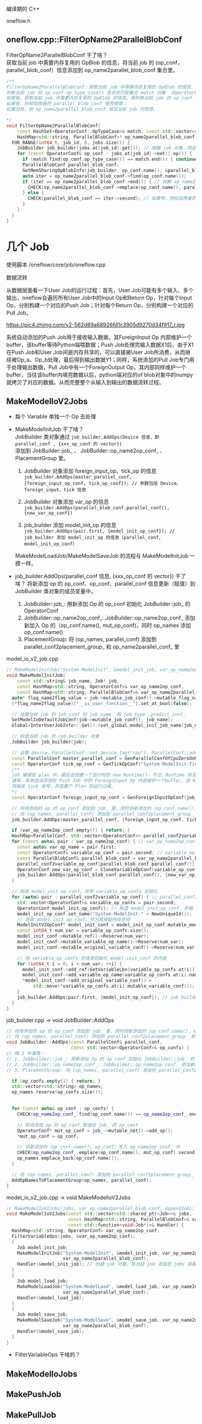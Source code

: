 编译期的 C++ 

oneflow.h


## oneflow.cpp::FilterOpName2ParallelBlobConf<br>

FilterOpName2ParallelBlobConf 干了啥？<br>
获取当前 job 中需要内存复用的 OpBlob 的信息，将当前 job 的 (op_conf，parallel_blob_conf）信息添加到 op_name2parallel_blob_conf 集合里。<br>

```.cpp
/**
FilterOpName2ParallelBlobConf：获取当前 job 中需要内存复用的 OpBlob 的信息，将当前 job 的 (op_conf，parallel_blob_conf）信息添加到 op_name2parallel_blob_conf 集合里。
判断当前 job 的 op_conf.op_type_case() 是否在匹配集合 match 对象 （OperatorConf::OpTypeCase 类型）里：
如果有，获取当前 job 中需要内存复用的 OpBlob 的信息。再判断当前 job 的 op_conf 是否在 op_name2parallel_blob_conf 集合里：
如果有，则校验两者的 parallel_blob_conf 是否相等；
如果没有，则 op_name2parallel_blob_conf 添加当前 job 的信息。

*/
void FilterOpName2ParallelBlobConf(
    const HashSet<OperatorConf::OpTypeCase>& match, const std::vector<std::shared_ptr<Job>>& jobs,
    HashMap<std::string, ParallelBlobConf>* op_name2parallel_blob_conf) {
  FOR_RANGE(int64_t, job_id, 0, jobs.size()) {
    JobBuilder job_builder(jobs.at(job_id).get()); // 根据 job 对象，构造了 job_builder 对象
    for (const OperatorConf& op_conf : jobs.at(job_id)->net().op()) {
      if (match.find(op_conf.op_type_case()) == match.end()) { continue; } // 若当前 job 的 op_conf.op_type_case() 不在 OperatorConf::OpTypeCase 匹配集合 match 里，则跳过进入下一个 job 循环
      ParallelBlobConf parallel_blob_conf; 
      GetMemSharingOpBlobInfo(job_builder, op_conf.name(), &parallel_blob_conf); // 获取当前 job 中需要内存复用的 OpBlob 的信息
      auto iter = op_name2parallel_blob_conf->find(op_conf.name());
      if (iter == op_name2parallel_blob_conf->end()) { // 判断 op_name2parallel_blob_conf 是否存在当前 job 的 (op_conf，parallel_blob_conf）信息
        CHECK(op_name2parallel_blob_conf->emplace(op_conf.name(), parallel_blob_conf).second); // 如果没有，则 op_name2parallel_blob_conf 添加当前 job 的信息
      } else {
        CHECK(parallel_blob_conf == iter->second); // 如果有，则校验两者的 parallel_blob_conf 是否相等
      }
    }
  }
}
```


# 几个 Job
使用脚本 /oneflow/core/job/oneflow.cpp

数据流转

从数据层面看一下User Job的运行过程：首先，User Job可能有多个输入、多个输出，oneflow会遍历所有User Job中的Input Op和Return Op，针对每个Input Op，分别构建一个对应的Push Job；针对每个Return Op，分别构建一个对应的Pull Job。

https://pic4.zhimg.com/v2-562d89a68926fd1c3905d9270d34f917_r.jpg

系统自动添加的Push Job用于接收输入数据，其ForeignInput Op 内部维护一个buffer，该buffer等待Python端喂数据；Push Job处理完输入数据X1后，由于X1在Push Job和User Job间是内存共享的，可以直接被User Job所消费，从而继续被Op_a、Op_b处理，最后得到输出数据Y1；同样，系统添加的Pull Job专门用于处理输出数据，Pull Job中有一个ForeignOutput Op，其内部同样维护一个buffer，当往该buffer内填完数据以后，python端对应的of blob对象中的numpy就拷贝了对应的数据。从而完整整个从输入到输出的数据流转过程。


## MakeModelIoV2Jobs<br>
* 每个 Variable 单独一个 Op 去处理<br>

* MakeModelInitJob 干了啥？<br>
  JobBuilder 类对象通过 `job_builder.AddOps(Device 信息，即 parallel_conf , {xxx_op_conf 的 vector})` <br>
  添加到 JobBuilder::job_ 、 JobBuilder::op_name2op_conf_ 、  PlacementGroup 里。<br>

  1. JobBuilder 对象添加 foreign_input_op、tick_op 的信息<br>
     `job_builder.AddOps(master_parallel_conf, {foreign_input_op_conf, tick_op_conf}); // 参数包括 Device、foreign_input、tick 信息`<br>

  2. JobBuilder 对象添加 var_op 的信息<br>
     `job_builder.AddOps(parallel_blob_conf.parallel_conf(), {new_var_op_conf})`<br>

  3. job_builder 添加 model_init_op 的信息<br>
     `job_builder.AddOps(pair.first, {model_init_op_conf}); // job_builder 添加 model_init_op 的信息（parallel_conf，model_init_op_conf）`<br>

  MakeModelLoadJob/MakeModelSaveJob 的流程与 MakeModelInitJob 一摸一样。<br>

* job_builder.AddOps(parallel_conf 信息, {xxx_op_conf 的 vector}) 干了啥？
  将新添加 op 的 op_conf、op_conf、parallel_conf 信息更新（赋值）到 JobBuilder 类对象的成员变量中。

  1. JobBuilder::job_: 用新添加 Op 的 op_conf 初始化 JobBuilder::job_ 的 OperatorConf
  2. JobBuilder::op_name2op_conf_: JobBuilder::op_name2op_conf_ 添加新加入 Op 的（op_conf.name(), mut_op_conf)，同时 op_names 添加 op_conf.name()
  3. PlacementGroup: 将 (op_names, parallel_conf) 添加到 parallel_conf2placement_group_ 和 op_name2parallel_conf_ 里


model_io_v2_job.cpp<br> 
```.cpp
// MakeModelInitJob("System-ModelInit", &model_init_job, var_op_name2op_conf, var_op_name2parallel_blob_conf);
void MakeModelInitJob(
    const std::string& job_name, Job* job,
    const HashMap<std::string, OperatorConf>& var_op_name2op_conf,
    const HashMap<std::string, ParallelBlobConf>& var_op_name2parallel_blob_conf) {
  auto* flag_name2flag_value = job->mutable_job_conf()->mutable_flag_name2flag_value();
  (*flag_name2flag_value)["__is_user_function__"].set_at_bool(false);

  // 设置当前 job 的 job_conf 的 job_name_ 和 job_type_.predict_conf_
  SetModelIoDefaultJobConf(job->mutable_job_conf(), job_name);
  Global<InterUserJobInfo>::Get()->set_global_model_init_job_name(job_name);

  // 构造当前 job 的 job_builder 对象
  JobBuilder job_builder(job);

  // 设置 device，ParallelConf::set_device_tag("cpu"), ParallelConf::add_device_name("0:0")
  const ParallelConf master_parallel_conf = GenParallelConfOfCpuZeroOnMaster();
  const OperatorConf tick_op_conf = GenTickOpConf("System-ModelInit-Tick"); // tick 信号
  /**
  job 编译到 plan 中，最后会创建一个运行时的 new Runtime()，不过，Runtime 并没有立即执行，而是会等待一个tick信号触发。
  通常，系统自动添加的 Push Job 中的 ForeignInput Op 内部维护一个buffer，该 buffer 等待 Python 端喂数据，一旦有数据输入此 op，
  将触发 tick 信号，开启整个 Plan 的运行过程。
  */
  const OperatorConf foreign_input_op_conf = GenForeignInputOpConf(job_name, 1);

  // 将待添加的 op 的 op_conf 添加到 job_ 里，同时将新添加的（op_conf.name(), mut_op_conf）写入 op_name2op_conf_ 中，
  // 将 (op_names, parallel_conf) 添加到 parallel_conf2placement_group_ 和 op_name2parallel_conf_ 里
  job_builder.AddOps(master_parallel_conf, {foreign_input_op_conf, tick_op_conf}); // 参数包括 Device、foreign_input、tick 信息

  if (var_op_name2op_conf.empty()) { return; }
  HashMap<ParallelConf, std::vector<OperatorConf>> parallel_conf2variable_op_conf; // Device 上的 Op
  for (const auto& pair : var_op_name2op_conf) { // var_op_name2op_conf
    const auto& var_op_name = pair.first;
    const OperatorConf& variable_op_conf = pair.second; // variable_op_conf
    const ParallelBlobConf& parallel_blob_conf = var_op_name2parallel_blob_conf.at(var_op_name);
    parallel_conf2variable_op_conf[parallel_blob_conf.parallel_conf()].push_back(variable_op_conf);
    OperatorConf new_var_op_conf = CloneVariableOpConf(variable_op_conf);
    job_builder.AddOps(parallel_blob_conf.parallel_conf(), {new_var_op_conf});  // job_builder 添加 var_op 的信息（parallel_conf，var_op_conf）
  }

  // 构造 model_init_op_conf，并用 variable_op_confs 初始化
  for (auto& pair : parallel_conf2variable_op_conf) { // parallel_conf2variable_op_conf
    std::vector<OperatorConf>& variable_op_confs = pair.second;
    OperatorConf model_init_op_conf{}; // 构造 model_init_op_conf，并用 variable_op_confs 初始化
    model_init_op_conf.set_name("System-ModelInit-" + NewUniqueId());
    // 获取 model_init_op_conf，并为其预留内存空间
    ModelInitV2OpConf* model_init_conf = model_init_op_conf.mutable_model_init_v2_conf();
    const int64_t num_var = variable_op_confs.size();
    model_init_conf->mutable_ref()->Reserve(num_var);
    model_init_conf->mutable_variable_op_name()->Reserve(num_var); 
    model_init_conf->mutable_original_variable_conf()->Reserve(num_var);

    // 用 variable_op_confs 的信息初始化 model_init_conf 的内容
    for (int64_t i = 0; i < num_var; ++i) {
      model_init_conf->add_ref(GetVariableLbn(variable_op_confs.at(i))); // GenLogicalBlobName
      model_init_conf->add_variable_op_name(variable_op_confs.at(i).name());
      *model_init_conf->add_original_variable_conf() =
          std::move(*variable_op_confs.at(i).mutable_variable_conf());
    }
    job_builder.AddOps(pair.first, {model_init_op_conf}); // job_builder 添加 model_init_op 的信息（parallel_conf，model_init_op_conf）
  }
}
```

job_builder.cpp -> void JobBuilder::AddOps
```.cpp
// 将待添加的 op 的 op_conf 添加到 job_ 里，同时将新添加的（op_conf.name(), mut_op_conf）写入 op_name2op_conf_ 中，
// 将 (op_names, parallel_conf) 添加到 parallel_conf2placement_group_ 和 op_name2parallel_conf_ 里
void JobBuilder::AddOps(const ParallelConf& parallel_conf,
                        const std::vector<OperatorConf>& op_confs) {
// 做 3 件事情：
// 1. JobBuilder::job_: 用新添加 Op 的 op_conf 初始化 JobBuilder::job_ 的 OperatorConf
// 2. JobBuilder::op_name2op_conf_: JobBuilder::op_name2op_conf_ 添加新加入 Op 的（op_conf.name(), mut_op_conf)，同时 op_names 添加 op_conf.name()
// 3. PlacementGroup: 将 (op_names, parallel_conf) 添加到 parallel_conf2placement_group_ 和 op_name2parallel_conf_ 里

  if (op_confs.empty()) { return; }
  std::vector<std::string> op_names;
  op_names.reserve(op_confs.size());

  
  for (const auto& op_conf : op_confs) {
    CHECK(op_name2op_conf_.find(op_conf.name()) == op_name2op_conf_.end());

    // 将待添加 op 的 op_conf 赋值给 job_ 的 op_conf
    OperatorConf* mut_op_conf = job_->mutable_net()->add_op();
    *mut_op_conf = op_conf;

    // 将新添加的（op_conf.name(), op_conf）写入 op_name2op_conf_ 中
    CHECK(op_name2op_conf_.emplace(op_conf.name(), mut_op_conf).second);
    op_names.emplace_back(op_conf.name());
  }

  // 将 (op_names, parallel_conf) 添加到 parallel_conf2placement_group_ 和 op_name2parallel_conf_ 里
  AddOpNamesToPlacementGroup(op_names, parallel_conf); 
}
```

model_io_v2_job.cpp -> void MakeModelIoV2Jobs
```.cpp
// MakeModelIoV2Jobs(jobs, var_op_name2parallel_blob_conf, AppendJob);
void MakeModelIoV2Jobs(const std::vector<std::shared_ptr<Job>>& jobs,
                       const HashMap<std::string, ParallelBlobConf>& var_op_name2parallel_blob_conf,
                       const std::function<void(Job*)>& Handler) {
  HashMap<std::string, OperatorConf> var_op_name2op_conf;
  FilterVariableOps(jobs, &var_op_name2op_conf);
  {
    Job model_init_job;
    MakeModelInitJob("System-ModelInit", &model_init_job, var_op_name2op_conf,
                     var_op_name2parallel_blob_conf);
    Handler(&model_init_job); // 创建 job 对象，将当前 job 添加至 jobs 容器中  
  }
  {
    Job model_load_job;
    MakeModelLoadJob("System-ModelLoad", &model_load_job, var_op_name2op_conf,
                     var_op_name2parallel_blob_conf);
    Handler(&model_load_job);
  }
  {
    Job model_save_job;
    MakeModelSaveJob("System-ModelSave", &model_save_job, var_op_name2op_conf,
                     var_op_name2parallel_blob_conf);
    Handler(&model_save_job);
  }
}

```

* FilterVariableOps 干啥的？

## MakeModelIoJobs

## MakePushJob

## MakePullJob

